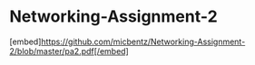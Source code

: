 # Networking-Assignment-2
[embed]https://github.com/micbentz/Networking-Assignment-2/blob/master/pa2.pdf[/embed] 
